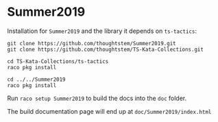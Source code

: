 Summer2019
==========

Installation for `Summer2019` and the library it depends on `ts-tactics`:

```
git clone https://github.com/thoughtstem/Summer2019.git
git clone https://github.com/thoughtstem/TS-Kata-Collections.git

cd TS-Kata-Collections/ts-tactics
raco pkg install

cd ../../Summer2019
raco pkg install

```

Run `raco setup Summer2019` to build the docs into the `doc` folder.

The build documentation page will end up at `doc/Summer2019/index.html`
